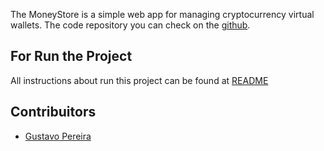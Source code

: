 The MoneyStore is a simple web app for managing cryptocurrency virtual wallets. The code repository you can check on the [github](https://github.com/oguhpereira/moneystore).

## For Run the Project

All instructions about run this project can be found at [README](https://github.com/oguhpereira/moneystore/blob/master/README.md)

## Contribuitors

*  [Gustavo Pereira](https://oguhpereira.com.br/)
